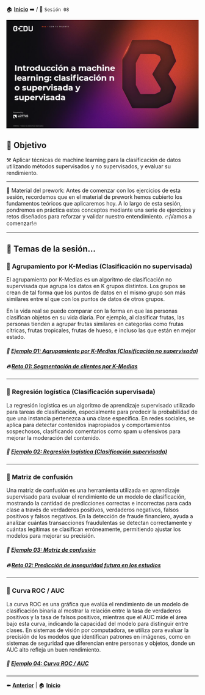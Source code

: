 🏠 [**Inicio**](../Readme.md) ➡️ / 📖 `Sesión 08`

<div align="center">
    <img src="Imagenes/S08_Bedu.png" alt="Sesion_08">
</div>

## 🎯 Objetivo

⚒️ Aplicar técnicas de machine learning para la clasificación de datos utilizando métodos supervisados y no supervisados, y evaluar su rendimiento.

---

📘 Material del prework: Antes de comenzar con los ejercicios de esta sesión, recordemos que en el material de prework hemos cubierto los fundamentos teóricos que aplicaremos hoy. A lo largo de esta sesión, pondremos en práctica estos conceptos mediante una serie de ejercicios y retos diseñados para reforzar y validar nuestro entendimiento. 🔥¡Vamos a comenzar!🔥

---

## 📂 Temas de la sesión...

### 📖 Agrupamiento por K-Medias (Clasificación no supervisada)

El agrupamiento por K-Medias es un algoritmo de clasificación no supervisada que agrupa los datos en K grupos distintos. Los grupos se crean de tal forma que los puntos de datos en el mismo grupo son más similares entre sí que con los puntos de datos de otros grupos.

En la vida real se puede comparar con la forma en que las personas clasifican objetos en su vida diaria. Por ejemplo, al clasificar frutas, las personas tienden a agrupar frutas similares en categorías como frutas cítricas, frutas tropicales, frutas de hueso, e incluso las que están en mejor estado.

##### 📜 **[Ejemplo 01: Agrupamiento por K-Medias (Clasificación no supervisada)](Ejemplo-01/Readme.md)**
##### 🔥 **[Reto 01: Segmentación de clientes por K-Medias](Reto-01/Readme.md)**

---

### 📖 Regresión logística (Clasificación supervisada)

La regresión logística es un algoritmo de aprendizaje supervisado utilizado para tareas de clasificación, especialmente para predecir la probabilidad de que una instancia pertenezca a una clase específica. En redes sociales, se aplica para detectar contenidos inapropiados y comportamientos sospechosos, clasificando comentarios como spam u ofensivos para mejorar la moderación del contenido.

##### 📜 **[Ejemplo 02: Regresión logística (Clasificación supervisada)](Ejemplo-02/Readme.md)**

---

### 📖 Matriz de confusión

Una matriz de confusión es una herramienta utilizada en aprendizaje supervisado para evaluar el rendimiento de un modelo de clasificación, mostrando la cantidad de predicciones correctas e incorrectas para cada clase a través de verdaderos positivos, verdaderos negativos, falsos positivos y falsos negativos. En la detección de fraude financiero, ayuda a analizar cuántas transacciones fraudulentas se detectan correctamente y cuántas legítimas se clasifican erróneamente, permitiendo ajustar los modelos para mejorar su precisión.

##### 📜 **[Ejemplo 03:  Matriz de confusión](Ejemplo-03/Readme.md)**
##### 🔥 **[Reto 02: Predicción de inseguridad futura en los estudios](Reto-02/Readme.md)**
---

### 📖 Curva ROC / AUC

La curva ROC es una gráfica que evalúa el rendimiento de un modelo de clasificación binaria al mostrar la relación entre la tasa de verdaderos positivos y la tasa de falsos positivos, mientras que el AUC mide el área bajo esta curva, indicando la capacidad del modelo para distinguir entre clases. En sistemas de visión por computadora, se utiliza para evaluar la precisión de los modelos que identifican patrones en imágenes, como en sistemas de seguridad que diferencian entre personas y objetos, donde un AUC alto refleja un buen rendimiento.

##### 📜 **[Ejemplo 04: Curva ROC / AUC](Ejemplo-04/Readme.md)**
---

⬅️ [**Anterior**](../Sesion-07/Readme.md) | 🏠 [**Inicio**](../Readme.md)